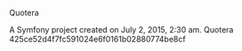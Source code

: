 Quotera

A Symfony project created on July 2, 2015, 2:30 am.
 Quotera
425ce52d4f7fc591024e6f0161b02880774be8cf

